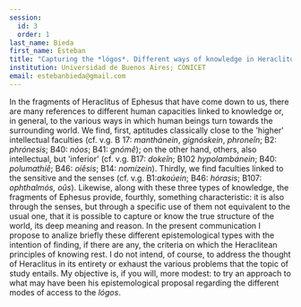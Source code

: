```yaml
---
session:
  id: 3
  order: 1
last_name: Bieda
first_name: Esteban
title: "Capturing the *lógos*. Different ways of knowledge in Heraclitus of Ephesus"
institution: Universidad de Buenos Aires; CONICET
email: estebanbieda@gmail.com
---
```


In the fragments of Heraclitus of Ephesus that have come down to us, there are many references to different human capacities linked to knowledge or, in general, to the various ways in which human beings turn towards the surrounding world. We find, first, aptitudes classically close to the 'higher' intellectual faculties (cf. v.g. B 17: *manthánein*, *gignóskein*, *phroneîn*; B2: *phrónesis*; B40: *nóos*; B41: *gnómê*); on the other hand, others, also intellectual, but 'inferior' (cf. v.g. B17: *dokeîn*; B102 *hypolambánein*; B40: *polumathíê*; B46: *oíêsis*; B14: *nomízein*). Thirdly, we find faculties linked to the sensitive and the senses (cf. v.g. B1:*akoúein*; B46: *hórasis*; B107: *ophthalmós, oûs*). Likewise, along with these three types of knowledge, the fragments of Ephesus provide, fourthly, something characteristic: it is also through the senses, but through a specific use of them not equivalent to the usual one, that it is possible to capture or know the true structure of the world, its deep meaning and reason.
In the present communication I propose to analize briefly these different epistemological types with the intention of finding, if there are any, the criteria on which the Heraclitean principles of knowing rest. I do not intend, of course, to address the thought of Heraclitus in its entirety or exhaust the various problems that the topic of study entails. My objective is, if you will, more modest: to try an approach to what may have been his epistemological proposal regarding the different modes of access to the *lógos*.
